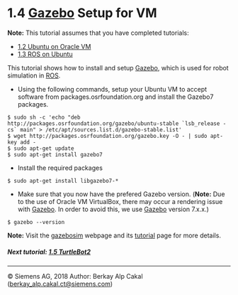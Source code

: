 # 1.4 [Gazebo](http://gazebosim.org/) Setup for VM
**Note:** This tutorial assumes that you have completed tutorials:
* [1.2 Ubuntu on Oracle VM](User_Inst_UbuntuOnOracleVM)
* [1.3 ROS on Ubuntu](User_Inst_ROSOnUbuntu)

This tutorial shows how to install and setup [Gazebo](http://gazebosim.org/), which is used for robot simulation in [ROS](http://www.ros.org/).

 * Using the following commands, setup your Ubuntu VM to accept software from packages.osrfoundation.org and install the Gazebo7 packages.
```
$ sudo sh -c 'echo "deb http://packages.osrfoundation.org/gazebo/ubuntu-stable `lsb_release -cs` main" > /etc/apt/sources.list.d/gazebo-stable.list'
$ wget http://packages.osrfoundation.org/gazebo.key -O - | sudo apt-key add -
$ sudo apt-get update
$ sudo apt-get install gazebo7
```
 * Install the required packages
```
$ sudo apt-get install libgazebo7-*
```
 * Make sure that you now have the prefered Gazebo version. (**Note:** Due to the use of Oracle VM VirtualBox, there may occur a rendering issue with [Gazebo](http://gazebosim.org/). In order to avoid this, we use [Gazebo](http://gazebosim.org/) version 7.x.x.)
```
$ gazebo --version
```

**Note:** Visit the [gazebosim](http://gazebosim.org/tutorials/?tut=ros_wrapper_versions) webpage and its [tutorial](http://gazebosim.org/tutorials?tut=install_ubuntu) page for more details.

##### Next tutorial: [1.5 TurtleBot2](User_Inst_TurtleBot2)

----
© Siemens AG, 2018
Author: Berkay Alp Cakal (berkay_alp.cakal.ct@siemens.com)
